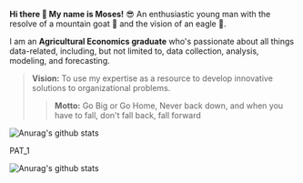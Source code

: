 **Hi there 👋 My name is Moses!** :sunglasses: An enthusiastic young man with the resolve of a mountain goat :goat: and the vision of an eagle 🦅.

I am an **Agricultural Economics graduate** who's passionate about all things data-related, including, but not limited to, data collection, analysis, modeling, and forecasting. 


>**Vision:** To use my expertise as a resource to develop innovative solutions to organizational problems.
>
>>**Motto:** Go Big or Go Home, Never back down, and when you have to fall, don't fall back, fall forward

![Anurag's github stats](https://github-readme-stats.vercel.app/api?username=Moses-stack-art&hide=contribs,prs)

PAT_1

![Anurag's github stats](https://github-readme-stats.vercel.app/api?username=Moses-stack-art&show_icons=true)




<!--
**Moses-stack-art/Moses-stack-art** is a ✨ _special_ ✨ repository because its `README.md` (this file) appears on your GitHub profile.

Here are some ideas to get you started:

- 🔭 I’m currently working on ...
- 🌱 I’m currently learning ...
- 👯 I’m looking to collaborate on ...
- 🤔 I’m looking for help with ...
- 💬 Ask me about ...
- 📫 How to reach me: ...
- 😄 Pronouns: ...
- ⚡ Fun fact: ...
-->
